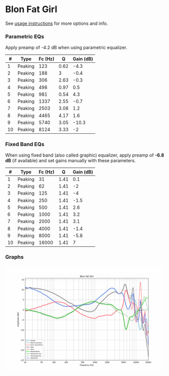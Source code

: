 # Blon Fat Girl
See [usage instructions](https://github.com/jaakkopasanen/AutoEq#usage) for more options and info.

### Parametric EQs
Apply preamp of -4.2 dB when using parametric equalizer.

|   # | Type    |   Fc (Hz) |    Q |   Gain (dB) |
|-----|---------|-----------|------|-------------|
|   1 | Peaking |       123 | 0.62 |        -4.3 |
|   2 | Peaking |       188 | 3    |        -0.4 |
|   3 | Peaking |       306 | 2.63 |        -0.3 |
|   4 | Peaking |       498 | 0.97 |         0.5 |
|   5 | Peaking |       981 | 0.54 |         4.3 |
|   6 | Peaking |      1337 | 2.55 |        -0.7 |
|   7 | Peaking |      2503 | 3.08 |         1.2 |
|   8 | Peaking |      4465 | 4.17 |         1.6 |
|   9 | Peaking |      5740 | 3.05 |       -10.3 |
|  10 | Peaking |      8124 | 3.33 |        -2   |

### Fixed Band EQs
When using fixed band (also called graphic) equalizer, apply preamp of **-6.8 dB** (if available) and set gains manually with these parameters.

|   # | Type    |   Fc (Hz) |    Q |   Gain (dB) |
|-----|---------|-----------|------|-------------|
|   1 | Peaking |        31 | 1.41 |         0.1 |
|   2 | Peaking |        62 | 1.41 |        -2   |
|   3 | Peaking |       125 | 1.41 |        -4   |
|   4 | Peaking |       250 | 1.41 |        -1.5 |
|   5 | Peaking |       500 | 1.41 |         2.6 |
|   6 | Peaking |      1000 | 1.41 |         3.2 |
|   7 | Peaking |      2000 | 1.41 |         3.1 |
|   8 | Peaking |      4000 | 1.41 |        -1.4 |
|   9 | Peaking |      8000 | 1.41 |        -5.8 |
|  10 | Peaking |     16000 | 1.41 |         7   |

### Graphs
![](./Blon%20Fat%20Girl.png)
